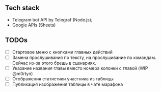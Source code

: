 ## Tech stack

- Telegram bot API by Telegraf (Node.js);
- Google APIs (Sheets)

## TODOs

- [ ] Стартовое меню с кнопками главных действий
- [ ] Замена прослушивания по тексту, на прослушивание по командам. Сейчас из-за этого брешь в сценариях.
- [ ] Указание названия главы вместо номера колонки с главой (WIP @m0rtyn)
- [ ] Отображения статистики участника из таблицы
- [ ] Публикация изображения таблицы в чате марафона
